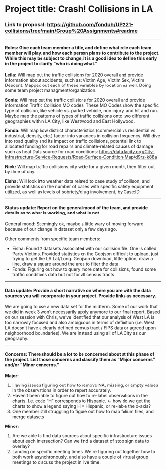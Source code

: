 # Project title: Crash! Collisions in LA

### Link to proposal: https://github.com/fonduh/UP221-collisions/tree/main/Group%20Assignments#readme
____
#### Roles: Give each team member a title, and define what role each team member will play, and how each person plans to contribute to the project. While this may be subject to change, it is a good idea to define this early in the project to clarify "who is doing what."

**Leila:** Will map out the traffic collisions for 2020 overall and provide information about accidents, such as: Victim Age, Victim Sex, Victim Descent. Mapped out each of these variables by location as well. Doing some team project managment/organization. 

**Sonia:** Will map out the traffic collisions for 2020 overall and provide information Traffic Collision MO codes. These MO Codes show the specific type of collision, like vehicle vs. parked vehicle, non injury, and hit and run. Maybe map the patterns of types of traffic collisions onto two different geographies within LA City, like Westwood and East Hollywood.

**Fonda:** Will map how district characteristics (commercial vs residential vs industrial, density, etc.) factor into variances in collision frequency. Will dive into road quality and its impact on traffic collisions, potential link to allocated funding for road repairs and climate-related causes of damage such as heat
Data source for road conditions: https://data.lacity.org/City-Infrastructure-Service-Requests/Road-Surface-Condition-Map/d9rz-k88a 

**Nick:** Will map traffic collisions city wide for a given month, then filter out by time of day.

**Eisha:** Will look into weather data related to case study of collison, and provide statistics on the number of cases with specific safety equipment utilized, as well as levels of sobriety/drug involvement, by Case:ID
____
#### Status update: Report on the general mood of the team, and provide details as to what is working, and what is not.
General mood: Seemingly ok, maybe a little wary of moving forward because of our change in dataset only a few days ago. 

Other comments from specific team members:
* Eisha: Found 2 datasets associated with our collision file. One is called Party Victims. Provided statistics on the Geojson difficult to upload, just trying to get the LA Lat/Long. Geojson download, little option, draw a line, draw a square around the area to filter the data.
* Fonda: Figuring out how to query more data for collisions, found some traffic conditions data but not for all census tracts 
____
#### **Data update:** Provide a short narrative on where you are with the data sources you will incorporate in your project. Provide links as necessary.
We are going to use a new data set for the midterm. Some of our work that we did in week 3 won’t necessarily apply anymore to our final report. Based on our session with Chris, we’ve identified that our analysis of West LA is too narrowly focused and also ambiguous in terms of definition (i.e. West LA doesn’t have a clearly defined census tract / FIPS data or agreed upon neighborhood boundaries). 
We are instead using all of LA City as our geography.
____
#### **Concerns:** There should be a lot to be concerned about at this phase of the project. List those concerns and classify them as "Major concerns" and/or "Minor concerns."
**Major:** 
1. Having issues figuring out how to remove NA, missing, or empty values in the observations in order to report accurately. 
2. Haven’t been able to figure out how to re-label observations in the charts. I.e. code “H” corresponds to Hispanic. ← how do we get the charts to show a legend saying H = Hispanic, or re-lable the x-axis?
3. One member still struggling to figure out how to map folium files, and merge datasets

**Minor:** 
1. Are we able to find data sources about specific infrastructure issues about each intersection? Can we find a dataset of stop sign data to overlay? 
2. Landing on specific meeting times. We're figuring out together how to both work asynchronously, and also have a couple of virtual group meetings to discuss the project in live time. 
